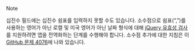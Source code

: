 > [!NOTE]
> 십진수 필드에는 십진수 쉼표를 입력하지 못할 수도 있습니다. 소수점으로 쉼표(“,”)를 사용하는 영어가 아닌 로캘 및 미국 영어가 아닌 날짜 형식에 대해 [jQuery 유효성 검사](https://jqueryvalidation.org/)를 지원하려면 앱을 전역화하는 단계를 수행해야 합니다. 소수점 추가에 대한 지침은 이 [GitHub 문제 4076](https://github.com/aspnet/AspNetCore.Docs/issues/4076#issuecomment-326590420)에 나와 있습니다.
